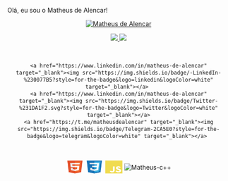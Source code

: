 Olá, eu sou o Matheus de Alencar!

<a href="https://www.linkedin.com/in/matheus-de-alencar">
    <p align="center"><img height="150em" src="https://github-readme-streak-stats.herokuapp.com?user=matheus-de-alencar&theme=dark&date_format=M%20j%5B%2C%20Y%5D" alt="Matheus de Alencar" /></p>
    <p align="center">
    <img height="130em" src="https://github-readme-stats.vercel.app/api?username=matheus-de-alencar&show_icons=true&theme=dark" />
    <img height="130em" src="https://github-readme-stats.vercel.app/api/top-langs/?username=matheus-de-alencar&layout=compact&theme=dark" />
  </p>
</a>
  
  <br>
   
<div style="display: inline_block" align="center">
    
    <a href="https://www.linkedin.com/in/matheus-de-alencar" target="_blank"><img src="https://img.shields.io/badge/-LinkedIn-%230077B5?style=for-the-badge&logo=linkedin&logoColor=white" target="_blank"></a> 
    <a href="https://www.linkedin.com/in/matheus-de-alencar" target="_blank"><img src="https://img.shields.io/badge/Twitter-%231DA1F2.svg?style=for-the-badge&logo=Twitter&logoColor=white" target="_blank"></a>
    <a href="https://t.me/matheusdealencar" target="_blank"><img src="https://img.shields.io/badge/Telegram-2CA5E0?style=for-the-badge&logo=telegram&logoColor=white" target="_blank"></a> 
   
</div>

  <br>

<div style="display: inline_block" align="center">
    <br>
  <img align="center" alt="Matheus-HTML" height="30" width="40" src="https://raw.githubusercontent.com/devicons/devicon/master/icons/html5/html5-original.svg">
  <img align="center" alt="Matheus-CSS" height="30" width="40" src="https://raw.githubusercontent.com/devicons/devicon/master/icons/css3/css3-original.svg">
  <img align="center" alt="Matheus-Js" height="30" width="40" src="https://raw.githubusercontent.com/devicons/devicon/master/icons/javascript/javascript-plain.svg">
  <img align="center" alt="Matheus-c++" height="30" width="40" src="https://cdn.jsdelivr.net/gh/devicons/devicon/icons/cplusplus/cplusplus-original.svg" />

  
  <!-- <img align="center" alt="Matheus-Ts" height="30" width="40" src="https://raw.githubusercontent.com/devicons/devicon/master/icons/typescript/typescript-plain.svg">
  <img align="center" alt="Matheus-React" height="30" width="40" src="https://raw.githubusercontent.com/devicons/devicon/master/icons/react/react-original.svg">
  <img align="center" alt="Matheus-Python" height="30" width="40" src="https://raw.githubusercontent.com/devicons/devicon/master/icons/python/python-original.svg">
  <img align="center" alt="Matheus-Csharp" height="30" width="40" src="https://raw.githubusercontent.com/devicons/devicon/master/icons/csharp/csharp-original.svg"> -->

  </div>

  <br>


